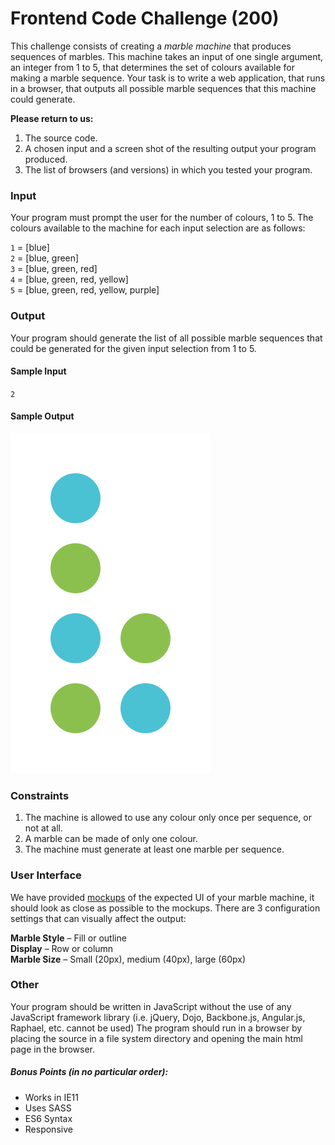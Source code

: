 # Frontend Code Challenge (200) 

This challenge consists of creating a _marble machine_ that produces sequences of marbles.
This machine takes an input of one single argument, an integer from 1 to 5, that determines the set of colours available for making a marble sequence.
Your task is to write a web application, that runs in a browser, that outputs all possible marble sequences that this machine could generate.

**Please return to us:**  
1. The source code.  
2. A chosen input and a screen shot of the resulting output your program produced.  
3. The list of browsers (and versions) in which you tested your program.

### Input
Your program must prompt the user for the number of colours, 1 to 5. The colours available to the machine for each input selection are as follows:

`1` = [blue]  
`2` = [blue, green]  
`3` = [blue, green, red]  
`4` = [blue, green, red, yellow]  
`5` = [blue, green, red, yellow, purple]  

### Output
Your program should generate the list of all possible marble sequences that could be generated for the given input selection from 1 to 5.

#### Sample Input  
`2`  

#### Sample Output
![alt text](https://github.com/IglooSoftware/Challenge-Frontend-200/blob/master/static/marble-output-for-2.png "Sample Output Image")
 
### Constraints
1. The machine is allowed to use any colour only once per sequence, or not at all.
2. A marble can be made of only one colour.
3. The machine must generate at least one marble per sequence.

### User Interface
We have provided [mockups](/mockups) of the expected UI of your marble machine, it should look as close as possible to the mockups.
There are 3 configuration settings that can visually affect the output:

**Marble Style** – Fill or outline  
**Display** – Row or column  
**Marble Size** – Small (20px), medium (40px), large (60px)  

### Other
Your program should be written in JavaScript without the use of any JavaScript framework library (i.e. jQuery, Dojo, Backbone.js, Angular.js, Raphael, etc. cannot be used)
The program should run in a browser by placing the source in a file system directory and opening the main html page in the browser.

##### Bonus Points (in no particular order):
- Works in IE11
- Uses SASS
- ES6 Syntax
- Responsive
